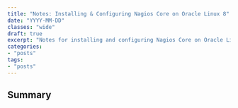 ```yaml
---
title: "Notes: Installing & Configuring Nagios Core on Oracle Linux 8"
date: "YYYY-MM-DD"
classes: "wide"
draft: true
excerpt: "Notes for installing and configuring Nagios Core on Oracle Linux 8."
categories:
- "posts"
tags:
- "posts"
---
```


## Summary


